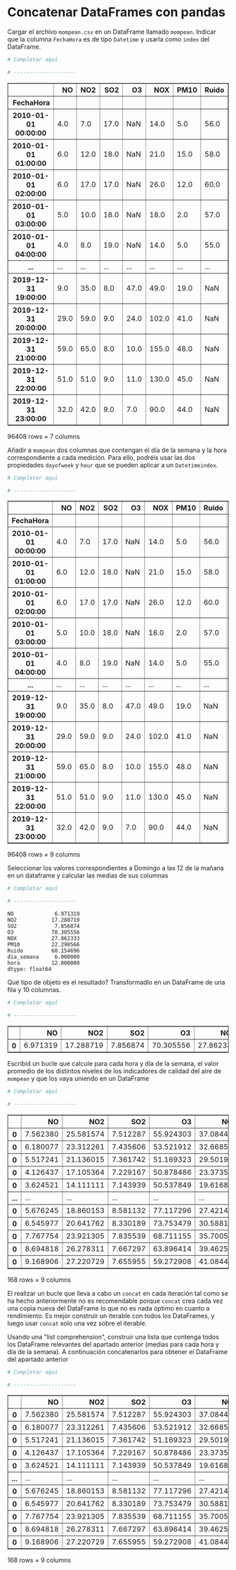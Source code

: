 # Concatenar DataFrames con pandas
Cargar el archivo `mompean.csv` en un DataFrame llamado `mompean`. Indicar que la columna `FechaHora` es de tipo `Datetime` y usarla como `index` del DataFrame.



```python
# Completar aquí

# --------------------

```




<div>
<style scoped>
    .dataframe tbody tr th:only-of-type {
        vertical-align: middle;
    }

    .dataframe tbody tr th {
        vertical-align: top;
    }

    .dataframe thead th {
        text-align: right;
    }
</style>
<table border="1" class="dataframe">
  <thead>
    <tr style="text-align: right;">
      <th></th>
      <th>NO</th>
      <th>NO2</th>
      <th>SO2</th>
      <th>O3</th>
      <th>NOX</th>
      <th>PM10</th>
      <th>Ruido</th>
    </tr>
    <tr>
      <th>FechaHora</th>
      <th></th>
      <th></th>
      <th></th>
      <th></th>
      <th></th>
      <th></th>
      <th></th>
    </tr>
  </thead>
  <tbody>
    <tr>
      <th>2010-01-01 00:00:00</th>
      <td>4.0</td>
      <td>7.0</td>
      <td>17.0</td>
      <td>NaN</td>
      <td>14.0</td>
      <td>5.0</td>
      <td>56.0</td>
    </tr>
    <tr>
      <th>2010-01-01 01:00:00</th>
      <td>6.0</td>
      <td>12.0</td>
      <td>18.0</td>
      <td>NaN</td>
      <td>21.0</td>
      <td>15.0</td>
      <td>58.0</td>
    </tr>
    <tr>
      <th>2010-01-01 02:00:00</th>
      <td>6.0</td>
      <td>17.0</td>
      <td>17.0</td>
      <td>NaN</td>
      <td>26.0</td>
      <td>12.0</td>
      <td>60.0</td>
    </tr>
    <tr>
      <th>2010-01-01 03:00:00</th>
      <td>5.0</td>
      <td>10.0</td>
      <td>18.0</td>
      <td>NaN</td>
      <td>18.0</td>
      <td>2.0</td>
      <td>57.0</td>
    </tr>
    <tr>
      <th>2010-01-01 04:00:00</th>
      <td>4.0</td>
      <td>8.0</td>
      <td>19.0</td>
      <td>NaN</td>
      <td>14.0</td>
      <td>5.0</td>
      <td>55.0</td>
    </tr>
    <tr>
      <th>...</th>
      <td>...</td>
      <td>...</td>
      <td>...</td>
      <td>...</td>
      <td>...</td>
      <td>...</td>
      <td>...</td>
    </tr>
    <tr>
      <th>2019-12-31 19:00:00</th>
      <td>9.0</td>
      <td>35.0</td>
      <td>8.0</td>
      <td>47.0</td>
      <td>49.0</td>
      <td>19.0</td>
      <td>NaN</td>
    </tr>
    <tr>
      <th>2019-12-31 20:00:00</th>
      <td>29.0</td>
      <td>59.0</td>
      <td>9.0</td>
      <td>24.0</td>
      <td>102.0</td>
      <td>41.0</td>
      <td>NaN</td>
    </tr>
    <tr>
      <th>2019-12-31 21:00:00</th>
      <td>59.0</td>
      <td>65.0</td>
      <td>8.0</td>
      <td>10.0</td>
      <td>155.0</td>
      <td>48.0</td>
      <td>NaN</td>
    </tr>
    <tr>
      <th>2019-12-31 22:00:00</th>
      <td>51.0</td>
      <td>51.0</td>
      <td>9.0</td>
      <td>11.0</td>
      <td>130.0</td>
      <td>45.0</td>
      <td>NaN</td>
    </tr>
    <tr>
      <th>2019-12-31 23:00:00</th>
      <td>32.0</td>
      <td>42.0</td>
      <td>9.0</td>
      <td>7.0</td>
      <td>90.0</td>
      <td>44.0</td>
      <td>NaN</td>
    </tr>
  </tbody>
</table>
<p>96408 rows × 7 columns</p>
</div>



Añadir a `mompean` dos columnas que contengan el día de la semana y la hora correspondiente a cada medición. Para ello, podréis usar las dos propiedades `dayofweek` y `hour` que se pueden aplicar a un `Datetimeindex`. 


```python
# Completar aquí

# --------------------

```




<div>
<style scoped>
    .dataframe tbody tr th:only-of-type {
        vertical-align: middle;
    }

    .dataframe tbody tr th {
        vertical-align: top;
    }

    .dataframe thead th {
        text-align: right;
    }
</style>
<table border="1" class="dataframe">
  <thead>
    <tr style="text-align: right;">
      <th></th>
      <th>NO</th>
      <th>NO2</th>
      <th>SO2</th>
      <th>O3</th>
      <th>NOX</th>
      <th>PM10</th>
      <th>Ruido</th>
      <th>dia_semana</th>
      <th>hora</th>
    </tr>
    <tr>
      <th>FechaHora</th>
      <th></th>
      <th></th>
      <th></th>
      <th></th>
      <th></th>
      <th></th>
      <th></th>
      <th></th>
      <th></th>
    </tr>
  </thead>
  <tbody>
    <tr>
      <th>2010-01-01 00:00:00</th>
      <td>4.0</td>
      <td>7.0</td>
      <td>17.0</td>
      <td>NaN</td>
      <td>14.0</td>
      <td>5.0</td>
      <td>56.0</td>
      <td>4</td>
      <td>0</td>
    </tr>
    <tr>
      <th>2010-01-01 01:00:00</th>
      <td>6.0</td>
      <td>12.0</td>
      <td>18.0</td>
      <td>NaN</td>
      <td>21.0</td>
      <td>15.0</td>
      <td>58.0</td>
      <td>4</td>
      <td>1</td>
    </tr>
    <tr>
      <th>2010-01-01 02:00:00</th>
      <td>6.0</td>
      <td>17.0</td>
      <td>17.0</td>
      <td>NaN</td>
      <td>26.0</td>
      <td>12.0</td>
      <td>60.0</td>
      <td>4</td>
      <td>2</td>
    </tr>
    <tr>
      <th>2010-01-01 03:00:00</th>
      <td>5.0</td>
      <td>10.0</td>
      <td>18.0</td>
      <td>NaN</td>
      <td>18.0</td>
      <td>2.0</td>
      <td>57.0</td>
      <td>4</td>
      <td>3</td>
    </tr>
    <tr>
      <th>2010-01-01 04:00:00</th>
      <td>4.0</td>
      <td>8.0</td>
      <td>19.0</td>
      <td>NaN</td>
      <td>14.0</td>
      <td>5.0</td>
      <td>55.0</td>
      <td>4</td>
      <td>4</td>
    </tr>
    <tr>
      <th>...</th>
      <td>...</td>
      <td>...</td>
      <td>...</td>
      <td>...</td>
      <td>...</td>
      <td>...</td>
      <td>...</td>
      <td>...</td>
      <td>...</td>
    </tr>
    <tr>
      <th>2019-12-31 19:00:00</th>
      <td>9.0</td>
      <td>35.0</td>
      <td>8.0</td>
      <td>47.0</td>
      <td>49.0</td>
      <td>19.0</td>
      <td>NaN</td>
      <td>1</td>
      <td>19</td>
    </tr>
    <tr>
      <th>2019-12-31 20:00:00</th>
      <td>29.0</td>
      <td>59.0</td>
      <td>9.0</td>
      <td>24.0</td>
      <td>102.0</td>
      <td>41.0</td>
      <td>NaN</td>
      <td>1</td>
      <td>20</td>
    </tr>
    <tr>
      <th>2019-12-31 21:00:00</th>
      <td>59.0</td>
      <td>65.0</td>
      <td>8.0</td>
      <td>10.0</td>
      <td>155.0</td>
      <td>48.0</td>
      <td>NaN</td>
      <td>1</td>
      <td>21</td>
    </tr>
    <tr>
      <th>2019-12-31 22:00:00</th>
      <td>51.0</td>
      <td>51.0</td>
      <td>9.0</td>
      <td>11.0</td>
      <td>130.0</td>
      <td>45.0</td>
      <td>NaN</td>
      <td>1</td>
      <td>22</td>
    </tr>
    <tr>
      <th>2019-12-31 23:00:00</th>
      <td>32.0</td>
      <td>42.0</td>
      <td>9.0</td>
      <td>7.0</td>
      <td>90.0</td>
      <td>44.0</td>
      <td>NaN</td>
      <td>1</td>
      <td>23</td>
    </tr>
  </tbody>
</table>
<p>96408 rows × 9 columns</p>
</div>



Seleccionar los valores correspondientes a Domingo a las 12 de la mañana en un dataframe y calcular las medias de sus columnas


```python
# Completar aquí

# --------------------

```




    NO             6.971319
    NO2           17.288719
    SO2            7.856874
    O3            70.305556
    NOX           27.862333
    PM10          22.290566
    Ruido         60.154696
    dia_semana     6.000000
    hora          12.000000
    dtype: float64



Qué tipo de objeto es el resultado? Transformadlo en un DataFrame de una fila y 10 columnas. 


```python
# Completar aquí

# --------------------

```




<div>
<style scoped>
    .dataframe tbody tr th:only-of-type {
        vertical-align: middle;
    }

    .dataframe tbody tr th {
        vertical-align: top;
    }

    .dataframe thead th {
        text-align: right;
    }
</style>
<table border="1" class="dataframe">
  <thead>
    <tr style="text-align: right;">
      <th></th>
      <th>NO</th>
      <th>NO2</th>
      <th>SO2</th>
      <th>O3</th>
      <th>NOX</th>
      <th>PM10</th>
      <th>Ruido</th>
      <th>dia_semana</th>
      <th>hora</th>
    </tr>
  </thead>
  <tbody>
    <tr>
      <th>0</th>
      <td>6.971319</td>
      <td>17.288719</td>
      <td>7.856874</td>
      <td>70.305556</td>
      <td>27.862333</td>
      <td>22.290566</td>
      <td>60.154696</td>
      <td>6.0</td>
      <td>12.0</td>
    </tr>
  </tbody>
</table>
</div>



Escribid un bucle que calcule para cada hora y día de la semana, el valor promedio de los distintos niveles de los indicadores de calidad del aire de `mompean` y que los vaya uniendo en un DataFrame


```python
# Completar aquí

# --------------------

```




<div>
<style scoped>
    .dataframe tbody tr th:only-of-type {
        vertical-align: middle;
    }

    .dataframe tbody tr th {
        vertical-align: top;
    }

    .dataframe thead th {
        text-align: right;
    }
</style>
<table border="1" class="dataframe">
  <thead>
    <tr style="text-align: right;">
      <th></th>
      <th>NO</th>
      <th>NO2</th>
      <th>SO2</th>
      <th>O3</th>
      <th>NOX</th>
      <th>PM10</th>
      <th>Ruido</th>
      <th>dia_semana</th>
      <th>hora</th>
    </tr>
  </thead>
  <tbody>
    <tr>
      <th>0</th>
      <td>7.562380</td>
      <td>25.581574</td>
      <td>7.512287</td>
      <td>55.924303</td>
      <td>37.084453</td>
      <td>22.472486</td>
      <td>57.027624</td>
      <td>0.0</td>
      <td>0.0</td>
    </tr>
    <tr>
      <th>0</th>
      <td>6.180077</td>
      <td>23.312261</td>
      <td>7.435606</td>
      <td>53.521912</td>
      <td>32.668582</td>
      <td>20.853890</td>
      <td>55.419890</td>
      <td>0.0</td>
      <td>1.0</td>
    </tr>
    <tr>
      <th>0</th>
      <td>5.517241</td>
      <td>21.136015</td>
      <td>7.361742</td>
      <td>51.169323</td>
      <td>29.501916</td>
      <td>20.206831</td>
      <td>53.508287</td>
      <td>0.0</td>
      <td>2.0</td>
    </tr>
    <tr>
      <th>0</th>
      <td>4.126437</td>
      <td>17.105364</td>
      <td>7.229167</td>
      <td>50.878486</td>
      <td>23.373563</td>
      <td>18.842505</td>
      <td>52.569061</td>
      <td>0.0</td>
      <td>3.0</td>
    </tr>
    <tr>
      <th>0</th>
      <td>3.624521</td>
      <td>14.111111</td>
      <td>7.143939</td>
      <td>50.537849</td>
      <td>19.616858</td>
      <td>17.838710</td>
      <td>51.806630</td>
      <td>0.0</td>
      <td>4.0</td>
    </tr>
    <tr>
      <th>...</th>
      <td>...</td>
      <td>...</td>
      <td>...</td>
      <td>...</td>
      <td>...</td>
      <td>...</td>
      <td>...</td>
      <td>...</td>
      <td>...</td>
    </tr>
    <tr>
      <th>0</th>
      <td>5.676245</td>
      <td>18.860153</td>
      <td>8.581132</td>
      <td>77.117296</td>
      <td>27.421456</td>
      <td>22.644612</td>
      <td>60.044199</td>
      <td>6.0</td>
      <td>19.0</td>
    </tr>
    <tr>
      <th>0</th>
      <td>6.545977</td>
      <td>20.641762</td>
      <td>8.330189</td>
      <td>73.753479</td>
      <td>30.588123</td>
      <td>22.718336</td>
      <td>60.364641</td>
      <td>6.0</td>
      <td>20.0</td>
    </tr>
    <tr>
      <th>0</th>
      <td>7.767754</td>
      <td>23.921305</td>
      <td>7.835539</td>
      <td>68.711155</td>
      <td>35.700576</td>
      <td>23.905303</td>
      <td>60.569061</td>
      <td>6.0</td>
      <td>21.0</td>
    </tr>
    <tr>
      <th>0</th>
      <td>8.694818</td>
      <td>26.278311</td>
      <td>7.667297</td>
      <td>63.896414</td>
      <td>39.462572</td>
      <td>23.990512</td>
      <td>59.972376</td>
      <td>6.0</td>
      <td>22.0</td>
    </tr>
    <tr>
      <th>0</th>
      <td>9.168906</td>
      <td>27.220729</td>
      <td>7.655955</td>
      <td>59.272908</td>
      <td>41.084453</td>
      <td>23.339658</td>
      <td>58.375691</td>
      <td>6.0</td>
      <td>23.0</td>
    </tr>
  </tbody>
</table>
<p>168 rows × 9 columns</p>
</div>



El realizar un bucle que lleva a cabo un `concat` en cada iteración tal como se ha hecho anteriormente no es recomendable porque `concat` crea cada vez una copia nueva del DataFrame lo que no es nada óptimo en cuanto a rendimiento. Es mejor construir un iterable con todos los DataFrames, y luego usar `concat` solo una vez sobre el iterable. 

Usando una "list comprehension", construir una lista que contenga todos los DataFrame relevantes del apartado anterior (medias para cada hora y día de la semana). A continuación concatenarlos para obtener el DataFrame del apartado anterior


```python
# Completar aquí

# --------------------

```




<div>
<style scoped>
    .dataframe tbody tr th:only-of-type {
        vertical-align: middle;
    }

    .dataframe tbody tr th {
        vertical-align: top;
    }

    .dataframe thead th {
        text-align: right;
    }
</style>
<table border="1" class="dataframe">
  <thead>
    <tr style="text-align: right;">
      <th></th>
      <th>NO</th>
      <th>NO2</th>
      <th>SO2</th>
      <th>O3</th>
      <th>NOX</th>
      <th>PM10</th>
      <th>Ruido</th>
      <th>dia_semana</th>
      <th>hora</th>
    </tr>
  </thead>
  <tbody>
    <tr>
      <th>0</th>
      <td>7.562380</td>
      <td>25.581574</td>
      <td>7.512287</td>
      <td>55.924303</td>
      <td>37.084453</td>
      <td>22.472486</td>
      <td>57.027624</td>
      <td>0.0</td>
      <td>0.0</td>
    </tr>
    <tr>
      <th>0</th>
      <td>6.180077</td>
      <td>23.312261</td>
      <td>7.435606</td>
      <td>53.521912</td>
      <td>32.668582</td>
      <td>20.853890</td>
      <td>55.419890</td>
      <td>0.0</td>
      <td>1.0</td>
    </tr>
    <tr>
      <th>0</th>
      <td>5.517241</td>
      <td>21.136015</td>
      <td>7.361742</td>
      <td>51.169323</td>
      <td>29.501916</td>
      <td>20.206831</td>
      <td>53.508287</td>
      <td>0.0</td>
      <td>2.0</td>
    </tr>
    <tr>
      <th>0</th>
      <td>4.126437</td>
      <td>17.105364</td>
      <td>7.229167</td>
      <td>50.878486</td>
      <td>23.373563</td>
      <td>18.842505</td>
      <td>52.569061</td>
      <td>0.0</td>
      <td>3.0</td>
    </tr>
    <tr>
      <th>0</th>
      <td>3.624521</td>
      <td>14.111111</td>
      <td>7.143939</td>
      <td>50.537849</td>
      <td>19.616858</td>
      <td>17.838710</td>
      <td>51.806630</td>
      <td>0.0</td>
      <td>4.0</td>
    </tr>
    <tr>
      <th>...</th>
      <td>...</td>
      <td>...</td>
      <td>...</td>
      <td>...</td>
      <td>...</td>
      <td>...</td>
      <td>...</td>
      <td>...</td>
      <td>...</td>
    </tr>
    <tr>
      <th>0</th>
      <td>5.676245</td>
      <td>18.860153</td>
      <td>8.581132</td>
      <td>77.117296</td>
      <td>27.421456</td>
      <td>22.644612</td>
      <td>60.044199</td>
      <td>6.0</td>
      <td>19.0</td>
    </tr>
    <tr>
      <th>0</th>
      <td>6.545977</td>
      <td>20.641762</td>
      <td>8.330189</td>
      <td>73.753479</td>
      <td>30.588123</td>
      <td>22.718336</td>
      <td>60.364641</td>
      <td>6.0</td>
      <td>20.0</td>
    </tr>
    <tr>
      <th>0</th>
      <td>7.767754</td>
      <td>23.921305</td>
      <td>7.835539</td>
      <td>68.711155</td>
      <td>35.700576</td>
      <td>23.905303</td>
      <td>60.569061</td>
      <td>6.0</td>
      <td>21.0</td>
    </tr>
    <tr>
      <th>0</th>
      <td>8.694818</td>
      <td>26.278311</td>
      <td>7.667297</td>
      <td>63.896414</td>
      <td>39.462572</td>
      <td>23.990512</td>
      <td>59.972376</td>
      <td>6.0</td>
      <td>22.0</td>
    </tr>
    <tr>
      <th>0</th>
      <td>9.168906</td>
      <td>27.220729</td>
      <td>7.655955</td>
      <td>59.272908</td>
      <td>41.084453</td>
      <td>23.339658</td>
      <td>58.375691</td>
      <td>6.0</td>
      <td>23.0</td>
    </tr>
  </tbody>
</table>
<p>168 rows × 9 columns</p>
</div>


